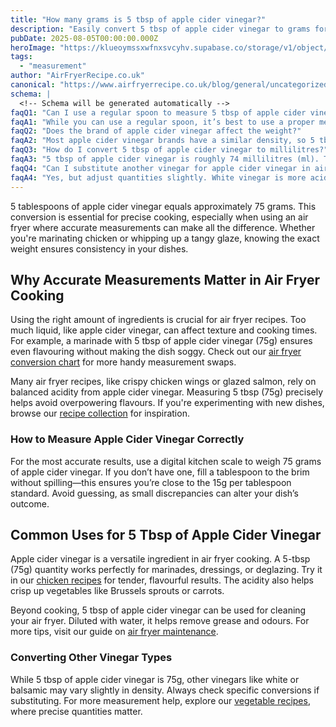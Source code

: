```yaml
---
title: "How many grams is 5 tbsp of apple cider vinegar?"
description: "Easily convert 5 tbsp of apple cider vinegar to grams for precise cooking. Perfect for air fryer recipes and accurate measurements."
pubDate: 2025-08-05T00:00:00.000Z
heroImage: "https://klueoymssxwfnxsvcyhv.supabase.co/storage/v1/object/public/Shmucket/how-many-grams-is-5-tbsp-of-apple-cider-vinegar.webp"
tags:
  - "measurement"
author: "AirFryerRecipe.co.uk"
canonical: "https://www.airfryerrecipe.co.uk/blog/general/uncategorized/how-many-grams-is-5-tbsp-of-apple-cider-vinegar"
schema: |
  <!-- Schema will be generated automatically -->
faqQ1: "Can I use a regular spoon to measure 5 tbsp of apple cider vinegar?"
faqA1: "While you can use a regular spoon, it’s best to use a proper measuring tablespoon for accuracy. Household spoons vary in size, which could lead to incorrect measurements. For air fryer recipes, precision ensures consistent results."
faqQ2: "Does the brand of apple cider vinegar affect the weight?"
faqA2: "Most apple cider vinegar brands have a similar density, so 5 tbsp should still be around 75g. However, organic or unfiltered versions might have slight variations. Always check the label if unsure."
faqQ3: "How do I convert 5 tbsp of apple cider vinegar to millilitres?"
faqA3: "5 tbsp of apple cider vinegar is roughly 74 millilitres (ml). This conversion is useful for liquid measurements in recipes, especially when using metric units."
faqQ4: "Can I substitute another vinegar for apple cider vinegar in air fryer recipes?"
faqA4: "Yes, but adjust quantities slightly. White vinegar is more acidic, so use 4 tbsp instead of 5. For balsamic vinegar, stick to 5 tbsp but expect a sweeter flavour. Always taste as you go."
---
```

<p>5 tablespoons of apple cider vinegar equals approximately 75 grams. This conversion is essential for precise cooking, especially when using an air fryer where accurate measurements can make all the difference. Whether you're marinating chicken or whipping up a tangy glaze, knowing the exact weight ensures consistency in your dishes.</p>  

<h2>Why Accurate Measurements Matter in Air Fryer Cooking</h2>  
<p>Using the right amount of ingredients is crucial for air fryer recipes. Too much liquid, like apple cider vinegar, can affect texture and cooking times. For example, a marinade with 5 tbsp of apple cider vinegar (75g) ensures even flavouring without making the dish soggy. Check out our <a href=https://www.airfryerrecipe.co.uk/air-fryer-conversion-chart>air fryer conversion chart</a> for more handy measurement swaps.</p>  

<p>Many air fryer recipes, like crispy chicken wings or glazed salmon, rely on balanced acidity from apple cider vinegar. Measuring 5 tbsp (75g) precisely helps avoid overpowering flavours. If you're experimenting with new dishes, browse our <a href=https://www.airfryerrecipe.co.uk/recipes>recipe collection</a> for inspiration.</p>  

<h3>How to Measure Apple Cider Vinegar Correctly</h3>  
<p>For the most accurate results, use a digital kitchen scale to weigh 75 grams of apple cider vinegar. If you don’t have one, fill a tablespoon to the brim without spilling—this ensures you’re close to the 15g per tablespoon standard. Avoid guessing, as small discrepancies can alter your dish’s outcome.</p>  

<h2>Common Uses for 5 Tbsp of Apple Cider Vinegar</h2>  
<p>Apple cider vinegar is a versatile ingredient in air fryer cooking. A 5-tbsp (75g) quantity works perfectly for marinades, dressings, or deglazing. Try it in our <a href=https://www.airfryerrecipe.co.uk/recipe-category/chicken>chicken recipes</a> for tender, flavourful results. The acidity also helps crisp up vegetables like Brussels sprouts or carrots.</p>  

<p>Beyond cooking, 5 tbsp of apple cider vinegar can be used for cleaning your air fryer. Diluted with water, it helps remove grease and odours. For more tips, visit our guide on <a href=https://www.airfryerrecipe.co.uk/air-fryer-cleaner>air fryer maintenance</a>.</p>  

<h3>Converting Other Vinegar Types</h3>  
<p>While 5 tbsp of apple cider vinegar is 75g, other vinegars like white or balsamic may vary slightly in density. Always check specific conversions if substituting. For more measurement help, explore our <a href=https://www.airfryerrecipe.co.uk/recipe-category/vegetables>vegetable recipes</a>, where precise quantities matter.</p>
